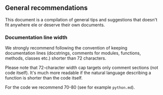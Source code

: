 ## General recommendations

This document is a compilation of general tips and suggestions that
doesn't fit anywhere ele or deserve their own documents.

### Documentation line width

We strongly recommend following the convention of keeping documentation lines
(docstrings, comments for modules, functions, methods, classes etc.) shorter
than 72 characters.

Please note that 72-character width cap targets only comment sections
(not code itself). It's much more readable if the natural language describing
a function is shorter than the code itself.

For the code we recommend 70-80 (see for example `python.md`).
